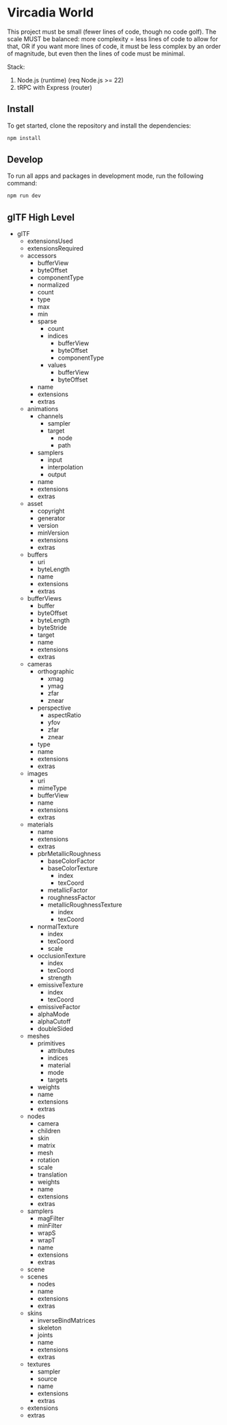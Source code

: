 # Vircadia World

This project must be small (fewer lines of code, though no code golf). The scale MUST be balanced: more complexity = less lines of code to allow for that, OR if you want more lines of code, it must be less complex by an order of magnitude, but even then the lines of code must be minimal.

Stack:

1. Node.js (runtime) (req Node.js >= 22)
1. tRPC with Express (router)

## Install

To get started, clone the repository and install the dependencies:

```sh
npm install
```

## Develop

To run all apps and packages in development mode, run the following command:

```sh
npm run dev
```

## glTF High Level

- glTF
  - extensionsUsed
  - extensionsRequired
  - accessors
    - bufferView
    - byteOffset
    - componentType
    - normalized
    - count
    - type
    - max
    - min
    - sparse
      - count
      - indices
        - bufferView
        - byteOffset
        - componentType
      - values
        - bufferView
        - byteOffset
    - name
    - extensions
    - extras
  - animations
    - channels
      - sampler
      - target
        - node
        - path
    - samplers
      - input
      - interpolation
      - output
    - name
    - extensions
    - extras
  - asset
    - copyright
    - generator
    - version
    - minVersion
    - extensions
    - extras
  - buffers
    - uri
    - byteLength
    - name
    - extensions
    - extras
  - bufferViews
    - buffer
    - byteOffset
    - byteLength
    - byteStride
    - target
    - name
    - extensions
    - extras
  - cameras
    - orthographic
      - xmag
      - ymag
      - zfar
      - znear
    - perspective
      - aspectRatio
      - yfov
      - zfar
      - znear
    - type
    - name
    - extensions
    - extras
  - images
    - uri
    - mimeType
    - bufferView
    - name
    - extensions
    - extras
  - materials
    - name
    - extensions
    - extras
    - pbrMetallicRoughness
      - baseColorFactor
      - baseColorTexture
        - index
        - texCoord
      - metallicFactor
      - roughnessFactor
      - metallicRoughnessTexture
        - index
        - texCoord
    - normalTexture
      - index
      - texCoord
      - scale
    - occlusionTexture
      - index
      - texCoord
      - strength
    - emissiveTexture
      - index
      - texCoord
    - emissiveFactor
    - alphaMode
    - alphaCutoff
    - doubleSided
  - meshes
    - primitives
      - attributes
      - indices
      - material
      - mode
      - targets
    - weights
    - name
    - extensions
    - extras
  - nodes
    - camera
    - children
    - skin
    - matrix
    - mesh
    - rotation
    - scale
    - translation
    - weights
    - name
    - extensions
    - extras
  - samplers
    - magFilter
    - minFilter
    - wrapS
    - wrapT
    - name
    - extensions
    - extras
  - scene
  - scenes
    - nodes
    - name
    - extensions
    - extras
  - skins
    - inverseBindMatrices
    - skeleton
    - joints
    - name
    - extensions
    - extras
  - textures
    - sampler
    - source
    - name
    - extensions
    - extras
  - extensions
  - extras
